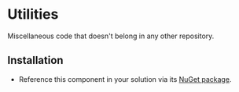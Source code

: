 # Utilities
Miscellaneous code that doesn't belong in any other repository.

## Installation

* Reference this component in your solution via its [NuGet package](https://www.nuget.org/packages/ErikTheCoder.Utilities/).
